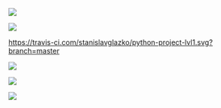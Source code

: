 <a href="https://codeclimate.com/github/codeclimate/codeclimate/maintainability"><img src="https://api.codeclimate.com/v1/badges/a99a88d28ad37a79dbf6/maintainability" /></a>

<a href="https://codeclimate.com/github/codeclimate/codeclimate/test_coverage"><img src="https://api.codeclimate.com/v1/badges/a99a88d28ad37a79dbf6/test_coverage" /></a>

https://travis-ci.com/stanislavglazko/python-project-lvl1.svg?branch=master

<a href="https://asciinema.org/a/UzVMLBNFZm2qYE6i4gXYdjcFo" target="_blank"><img src="https://asciinema.org/a/UzVMLBNFZm2qYE6i4gXYdjcFo.svg" /></a>

<a href="https://asciinema.org/a/1altylBkqBIAVTQ5q1eYTUflU" target="_blank"><img src="https://asciinema.org/a/1altylBkqBIAVTQ5q1eYTUflU.svg" /></a>

<a href="https://asciinema.org/a/Bfb6DlYehHjUKTsO7SioxVQQ5" target="_blank"><img src="https://asciinema.org/a/Bfb6DlYehHjUKTsO7SioxVQQ5.svg" /></a>
